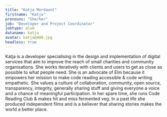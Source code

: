 ```yaml
---
title: "Katja Mordaunt"
firstname: "Katja"
pronouns: "She/her"
job: "Developer and Project Coordinator"
jobtype: alum
dataname: katja
avatar: katja@400.jpg
headless: true
---
```


Katja is a developer specialising in the design and implementation of digital services that aim to improve the reach of small charities and community organisations. She works iteratively with clients and users to get as close as possible to what people need. She is an advocate of Elm because it empowers her mission to make code reading accessible & code writing empathetic. She values a culture of collaboration, community, open source, transparency, integrity, generally sharing stuff and giving everyone a voice and a chance of meaningful participation. In her spare time, she runs Code Reading Club & makes hit and miss fermented veg. In a past life she produced independent films and is a believer that sharing stories makes the world a better place.
